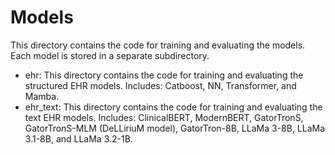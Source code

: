 # Models

This directory contains the code for training and evaluating the models. Each model is stored in a separate subdirectory.

- ehr: This directory contains the code for training and evaluating the structured EHR models. Includes: Catboost, NN, Transformer, and Mamba.
- ehr_text: This directory contains the code for training and evaluating the text EHR models. Includes: ClinicalBERT, ModernBERT, GatorTronS, GatorTronS-MLM (DeLLiriuM model), GatorTron-8B, LLaMa 3-8B, LLaMa 3.1-8B, and LLaMa 3.2-1B.
